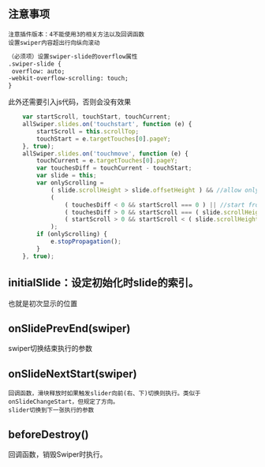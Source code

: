 ## 注意事项 
    注意插件版本：4不能使用3的相关方法以及回调函数
    设置swiper内容超出行向纵向滚动
```html
（必须项）设置swiper-slide的overflow属性
.swiper-slide {  
 overflow: auto;  
-webkit-overflow-scrolling: touch;   
}
```
此外还需要引入js代码，否则会没有效果
```js
    var startScroll, touchStart, touchCurrent;
    allSwiper.slides.on('touchstart', function (e) {
        startScroll = this.scrollTop;
        touchStart = e.targetTouches[0].pageY;
    }, true);
    allSwiper.slides.on('touchmove', function (e) {
        touchCurrent = e.targetTouches[0].pageY;
        var touchesDiff = touchCurrent - touchStart;
        var slide = this;
        var onlyScrolling =
            ( slide.scrollHeight > slide.offsetHeight ) && //allow only when slide is scrollable
            (
                ( touchesDiff < 0 && startScroll === 0 ) || //start from top edge to scroll bottom
                ( touchesDiff > 0 && startScroll === ( slide.scrollHeight - slide.offsetHeight ) ) || //start from bottom edge to scroll top
                ( startScroll > 0 && startScroll < ( slide.scrollHeight - slide.offsetHeight ) ) //start from the middle
            );
        if (onlyScrolling) {
            e.stopPropagation();
        }
    }, true);
```


## initialSlide：设定初始化时slide的索引。
   也就是初次显示的位置
## onSlidePrevEnd(swiper)
   swiper切换结束执行的参数
   
 ## onSlideNextStart(swiper)
    回调函数，滑块释放时如果触发slider向前(右、下)切换则执行。类似于onSlideChangeStart，但规定了方向。
    slider切换到下一张执行的参数

## beforeDestroy()
   回调函数，销毁Swiper时执行。

